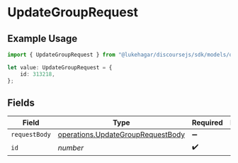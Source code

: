 # UpdateGroupRequest

## Example Usage

```typescript
import { UpdateGroupRequest } from "@lukehagar/discoursejs/sdk/models/operations";

let value: UpdateGroupRequest = {
    id: 313218,
};
```

## Fields

| Field                                                                                         | Type                                                                                          | Required                                                                                      | Description                                                                                   |
| --------------------------------------------------------------------------------------------- | --------------------------------------------------------------------------------------------- | --------------------------------------------------------------------------------------------- | --------------------------------------------------------------------------------------------- |
| `requestBody`                                                                                 | [operations.UpdateGroupRequestBody](../../../sdk/models/operations/updategrouprequestbody.md) | :heavy_minus_sign:                                                                            | N/A                                                                                           |
| `id`                                                                                          | *number*                                                                                      | :heavy_check_mark:                                                                            | N/A                                                                                           |